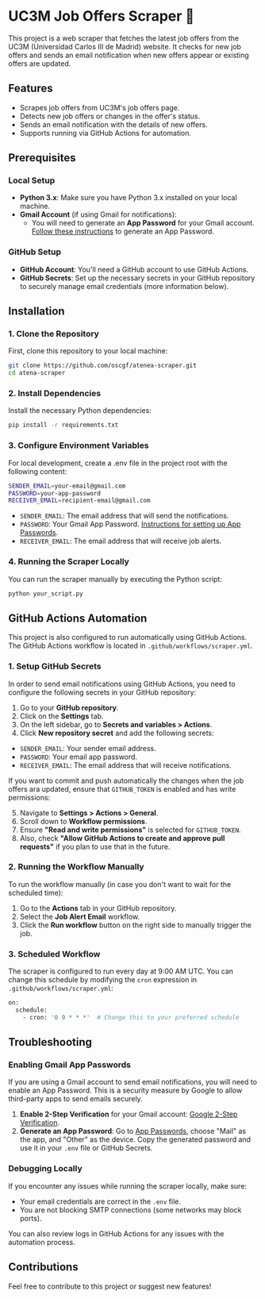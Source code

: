 # UC3M Job Offers Scraper 🚀

This project is a web scraper that fetches the latest job offers from the UC3M (Universidad Carlos III de Madrid) website. It checks for new job offers and sends an email notification when new offers appear or existing offers are updated.

## Features
- Scrapes job offers from UC3M's job offers page.
- Detects new job offers or changes in the offer's status.
- Sends an email notification with the details of new offers.
- Supports running via GitHub Actions for automation.

## Prerequisites

### Local Setup
- **Python 3.x**: Make sure you have Python 3.x installed on your local machine.
- **Gmail Account** (if using Gmail for notifications):
  - You will need to generate an **App Password** for your Gmail account. [Follow these instructions](https://support.google.com/mail/answer/185833) to generate an App Password.
  
### GitHub Setup
- **GitHub Account**: You'll need a GitHub account to use GitHub Actions.
- **GitHub Secrets**: Set up the necessary secrets in your GitHub repository to securely manage email credentials (more information below).

## Installation

### 1. Clone the Repository
First, clone this repository to your local machine:

```bash
git clone https://github.com/oscgf/atenea-scraper.git
cd atena-scraper
```

### 2. Install Dependencies
Install the necessary Python dependencies:

```bash
pip install -r requirements.txt
```

### 3. Configure Environment Variables
For local development, create a .env file in the project root with the following content:

```bash
SENDER_EMAIL=your-email@gmail.com
PASSWORD=your-app-password
RECEIVER_EMAIL=recipient-email@gmail.com
```

- `SENDER_EMAIL`: The email address that will send the notifications.
- `PASSWORD`: Your Gmail App Password. [Instructions for setting up App Passwords](https://support.google.com/mail/answer/185833).
- `RECEIVER_EMAIL`: The email address that will receive job alerts.

### 4. Running the Scraper Locally
You can run the scraper manually by executing the Python script:

```bash
python your_script.py
```

## GitHub Actions Automation
This project is also configured to run automatically using GitHub Actions. The GitHub Actions workflow is located in `.github/workflows/scraper.yml`.

### 1. Setup GitHub Secrets
In order to send email notifications using GitHub Actions, you need to configure the following secrets in your GitHub repository:

1. Go to your **GitHub repository**.
2. Click on the **Settings** tab.
3. On the left sidebar, go to **Secrets and variables > Actions**.
4. Click **New repository secret** and add the following secrets:

 - `SENDER_EMAIL`: Your sender email address.
 - `PASSWORD`: Your email app password.
 - `RECEIVER_EMAIL`: The email address that will receive notifications.
 
If you want to commit and push automatically the changes when the job offers ara updated, ensure that `GITHUB_TOKEN` is enabled and has write permissions:

5. Navigate to **Settings > Actions > General**.
6. Scroll down to **Workflow permissions**.
7. Ensure **"Read and write permissions"** is selected for `GITHUB_TOKEN`.
8. Also, check **"Allow GitHub Actions to create and approve pull requests"** if you plan to use that in the future.

### 2. Running the Workflow Manually
To run the workflow manually (in case you don't want to wait for the scheduled time):

1. Go to the **Actions** tab in your GitHub repository.
2. Select the **Job Alert Email** workflow.
3. Click the **Run workflow** button on the right side to manually trigger the job.

### 3. Scheduled Workflow
The scraper is configured to run every day at 9:00 AM UTC. You can change this schedule by modifying the `cron` expression in `.github/workflows/scraper.yml`:

```bash
on:
  schedule:
    - cron: '0 9 * * *'  # Change this to your preferred schedule
```

## Troubleshooting

### Enabling Gmail App Passwords
If you are using a Gmail account to send email notifications, you will need to enable an App Password. This is a security measure by Google to allow third-party apps to send emails securely.

1. **Enable 2-Step Verification** for your Gmail account: [Google 2-Step Verification](https://myaccount.google.com/security-checkup).
2. **Generate an App Password**: Go to [App Passwords](https://myaccount.google.com/apppasswords), choose "Mail" as the app, and "Other" as the device. Copy the generated password and use it in your `.env` file or GitHub Secrets.

### Debugging Locally
If you encounter any issues while running the scraper locally, make sure:

- Your email credentials are correct in the `.env` file.
- You are not blocking SMTP connections (some networks may block ports).

You can also review logs in GitHub Actions for any issues with the automation process.

## Contributions
Feel free to contribute to this project or suggest new features!